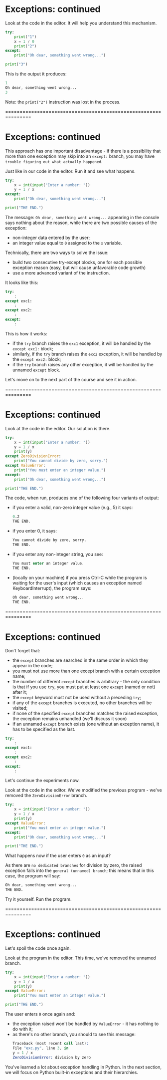 # Exceptions: continued
Look at the code in the editor. It will help you understand this mechanism.
```py
try:
    print("1")
    x = 1 / 0
    print("2")
except:
    print("Oh dear, something went wrong...")

print("3")
```
This is the output it produces:
```s
1
Oh dear, something went wrong...
3
```

Note: the `print("2")` instruction was lost in the process.

===============================================================
# Exceptions: continued
This approach has one important disadvantage - if there is a possibility that more than one exception may skip into an `except:` branch, you may have `trouble figuring out what actually happened`.

Just like in our code in the editor. Run it and see what happens.
```py
try:
    x = int(input("Enter a number: "))
    y = 1 / x
except:
    print("Oh dear, something went wrong...")

print("THE END.")
```

The message: `Oh dear, something went wrong...` appearing in the console says nothing about the reason, while there are two possible causes of the exception:

  - non-integer data entered by the user;
  - an integer value equal to `0` assigned to the `x` variable.

Technically, there are two ways to solve the issue:

  - build two consecutive try-except blocks, one for each possible exception reason (easy, but will cause unfavorable code growth)
  - use a more advanced variant of the instruction.

It looks like this:
```py
try:
    :
except exc1:
    :
except exc2:
    :
except:
    :
```

This is how it works:

  - if the `try` branch raises the `exc1` exception, it will be handled by the `except exc1:` block;
  - similarly, if the `try` branch raises the `exc2` exception, it will be handled by the `except exc2:` block;
  - if the `try` branch raises any other exception, it will be handled by the unnamed `except` block.

Let's move on to the next part of the course and see it in action.

===============================================================
# Exceptions: continued
Look at the code in the editor. Our solution is there.
```py
try:
    x = int(input("Enter a number: "))
    y = 1 / x
    print(y)
except ZeroDivisionError:
    print("You cannot divide by zero, sorry.")
except ValueError:
    print("You must enter an integer value.")
except:
    print("Oh dear, something went wrong...")

print("THE END.")
```
The code, when run, produces one of the following four variants of output:

  - if you enter a valid, non-zero integer value (e.g., 5) it says:
    ```s
    0.2
    THE END.
    ```

  - if you enter 0, it says:
    ```s
    You cannot divide by zero, sorry.
    THE END.
    ```

  - if you enter any non-integer string, you see:
    ```s
    You must enter an integer value.
    THE END.
    ```

  - (locally on your machine) if you press Ctrl-C while the program is waiting for the user's input (which causes an exception named KeyboardInterrupt), the program says:
    ```s
    Oh dear, something went wrong...
    THE END.
    ```

===============================================================
# Exceptions: continued
Don't forget that:

  - the `except` branches are searched in the same order in which they appear in the code;
  - you must not use more than one except branch with a certain exception name;
  - the number of different `except` branches is arbitrary - the only condition is that if you use `try`, you must put at least one `except` (named or not) after it;
  - the `except` keyword must not be used without a preceding `try`;
  - if any of the `except` branches is executed, no other branches will be visited;
  - if none of the specified `except` branches matches the raised exception, the exception remains unhandled (we'll discuss it soon)
  - if an unnamed `except` branch exists (one without an exception name), it has to be specified as the last.
```py
try:
    :
except exc1:
    :
except exc2:
    :
except:
    :
```

Let's continue the experiments now.

Look at the code in the editor. We've modified the previous program - we've removed the `ZeroDivisionError` branch.
```py
try:
    x = int(input("Enter a number: "))
    y = 1 / x
    print(y)
except ValueError:
    print("You must enter an integer value.")
except:
    print("Oh dear, something went wrong...")

print("THE END.")
```

What happens now if the user enters `0` as an input?

As there are `no dedicated branches` for division by zero, the raised exception falls into the `general (unnamed) branch`; this means that in this case, the program will say:
```s
Oh dear, something went wrong...
THE END.
```

Try it yourself. Run the program.

===============================================================
# Exceptions: continued
Let's spoil the code once again.

Look at the program in the editor. This time, we've removed the unnamed branch.
```py
try:
    x = int(input("Enter a number: "))
    y = 1 / x
    print(y)
except ValueError:
    print("You must enter an integer value.")

print("THE END.")
```
The user enters `0` once again and:

  - the exception raised won't be handled by `ValueError` - it has nothing to do with it;
  - as there's no other branch, you should to see this message:
    ```s
    Traceback (most recent call last):
    File "exc.py", line 3, in 
    y = 1 / x
    ZeroDivisionError: division by zero
    ```

You've learned a lot about exception handling in Python. In the next section, we will focus on Python built-in exceptions and their hierarchies.
